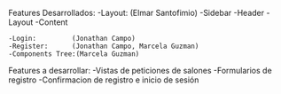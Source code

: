 Features Desarrollados:
    -Layout:        (Elmar Santofimio)
        -Sidebar
        -Header
        -Layout 
        -Content

    -Login:         (Jonathan Campo)
    -Register:      (Jonathan Campo, Marcela Guzman)
    -Components Tree:(Marcela Guzman)

Features a desarrollar:
    -Vistas de peticiones de salones
    -Formularios de registro
    -Confirmacion de registro e inicio de sesión